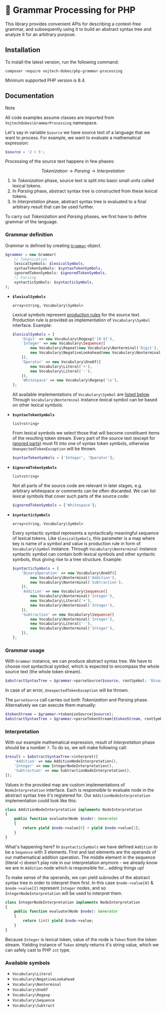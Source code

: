 # 📓 Grammar Processing for PHP

This library provides convenient APIs for describing a context-free grammar, and subsequently using it to build an abstract syntax tree and analyze it for an arbitrary purpose.



## Installation

To install the latest version, run the following command:

```
composer require vojtech-dobes/php-grammar-processing
```

Minimum supported PHP version is 8.4.



## Documentation

> [!NOTE]
> All code examples assume classes are imported from `Vojtechdobes\GrammarProcessing` namespace.

Let's say in variable `$source` we have source text of a language that we want to process. For example, we want to evaluate a mathematical expression:

```php
$source = '2 + 5';
```

Processing of the source text happens in few phases:

$$Tokenization \to Parsing \to Interpretation$$

1. In _Tokenization_ phase, source text is split into basic small units called lexical tokens.
2. In _Parsing_ phase, abstract syntax tree is constructed from these lexical tokens.
3. In _Interpretation_ phase, abstract syntax tree is evaluated to a final arbitrary result that can be used further.

To carry out _Tokenization_ and _Parsing_ phases, we first have to define grammar of the language.



### Grammar definition

Grammar is defined by creating [`Grammar`](../src/GrammarProcessing/Grammar.php) object.

```php
$grammar = new Grammar(
    // Tokenization
    lexicalSymbols: $lexicalSymbols,
    syntaxTokenSymbols: $syntaxTokenSymbols,
    ignoredTokenSymbols: $ignoredTokenSymbols,
    // Parsing
    syntacticSymbols: $syntacticSymbols,
);
```

- **`$lexicalSymbols`**

  ```
  array<string, Vocabulary\Symbol>
  ```

  Lexical symbols represent [production rules](https://en.wikipedia.org/wiki/Production_(computer_science)) for the source text. Production rule is provided as implementation of `Vocabulary\Symbol` interface. Example:

  ```php
  $lexicalSymbols = [
      'Digit' => new Vocabulary\Regexp('[0-9]'),
      'Integer' => new Vocabulary\Sequence([
          new Vocabulary\Repeat(new Vocabulary\Nonterminal('Digit'), min: 1, max: null),
          new Vocabulary\NegativeLookahead(new Vocabulary\Nonterminal('Digit')),
      ]),
      'Operator' => new Vocabulary\OneOf([
          new Vocabulary\Literal('+'),
          new Vocabulary\Literal('-'),
      ]),
      'Whitespace' => new Vocabulary\Regexp('\s'),
  ];
  ```

  All available implementations of `Vocabulary\Symbol` are [listed below](#available-symbols). Through `Vocabulary\Nonterminal` instance lexical symbol can be based on other lexical symbols.

- **`$syntaxTokenSymbols`**

  ```
  list<string>
  ```

  From lexical symbols we select those that will become constituent items of the resulting token stream. Every part of the source text (except for [ignored parts](#ignored-token-symbols)) must fit into one of syntax token symbols, otherwise `UnexpectedTokenException` will be thrown.

  ```php
  $syntaxTokenSymbols = ['Integer', 'Operator'];
  ```

- <a name="ignored-token-symbols"></a>**`$ignoredTokenSymbols`**

  ```
  list<string>
  ```

  Not all parts of the source code are relevant in later stages, e.g. arbitrary whitespace or comments can be often discarded. We can list lexical symbols that cover such parts of the source code:

  ```php
  $ignoredTokenSymbols = ['Whitespace'];
  ```

- **`$syntacticSymbols`**

  ```
  array<string, Vocabulary\Symbol>
  ```

  Every syntactic symbol represents a syntactically meaningful sequence of lexical tokens. Like `$lexicalSymbols`, this parameter is a map where key is name of a symbol and value is production rule in form of `Vocabulary\Symbol` instance. Through `Vocabulary\Nonterminal` instance syntactic symbol can contain both lexical symbols and other syntactic symbols, thus giving rise to a tree structure. Example:

  ```php
  $syntacticSymbols = [
      'BinaryOperation' => new Vocabulary\OneOf([
          new Vocabulary\Nonterminal('Addition'),
          new Vocabulary\Nonterminal('Subtraction'),
      ]),
      'Addition' => new Vocabulary\Sequence([
          new Vocabulary\Nonterminal('Integer'),
          new Vocabulary\Literal('+'),
          new Vocabulary\Nonterminal('Integer'),
      ]),
      'Subtraction' => new Vocabulary\Sequence([
          new Vocabulary\Nonterminal('Integer'),
          new Vocabulary\Literal('-'),
          new Vocabulary\Nonterminal('Integer'),
      ]),
  ];
  ```



### Grammar usage

With `Grammar` instance, we can produce abstract syntax tree. We have to choose root syntactical symbol, which is expected to encompass the whole source text (the whole token stream).

```php
$abstractSyntaxTree = $grammar->parseSource($source, rootSymbol: 'BinaryOperation');
```

In case of an error, `UnexpectedTokenException` will be thrown.

The `parseSource` call carries out both _Tokenization_ and _Parsing_ phase. Alternatively we can execute them manually:

```php
$tokenStream = $grammar->tokenizeSource($source);
$abstractSyntaxTree = $grammar->parseTokenStream($tokenStream, rootSymbol: 'BinaryOperation');
```



### Interpretation

With our example mathematical expression, result of _Interpretation_ phase should be a number `7`. To do so, we will make following call:

```php
$result = $abstractSyntaxTree->interpret([
    'Addition' => new AdditionNodeInterpretation(),
    'Integer' => new IntegerNodeInterpretation(),
    'Subtraction' => new SubtractionNodeInterpretation(),
]);
```

Values in the provided map are custom implementations of `NodeInterpretation` interface. Each is responsible to evaluate node in the abstract syntax tree it's registered for. Our `AdditionNodeInterpretation` implementation could look like this:

```php
class AdditionNodeInterpretation implements NodeInterpretation
{
    public function evaluate(Node $node): Generator
    {
        return yield $node->value[0] + yield $node->value[2];
    }
}
```

What's happening here? In `$syntacticSymbols` we have defined `Addition` to be a `Sequence` with 3 elements. First and last elements are the operands of our mathematical addition operation. The middle element in the sequence (literal `+`) doesn't play role in our interpretation anymore - we already know we are in `Addition` node which is responsible for... adding things up!

To make sense of the operands, we can yield subnodes of the abstract syntax tree in order to interpret them first. In this case `$node->value[0]` & `$node->value[2]` represent `Integer` nodes, and so `IntegerNodeInterpretation` will be used to interpret them.

```php
class IntegerNodeInterpretation implements NodeInterpretation
{
    public function evaluate(Node $node): Generator
    {
        return (int) yield $node->value;
    }
}
```

Because `Integer` is lexical token, value of the node is `Token` from the token stream. Yielding instance of `Token` simply returns it's string value, which we can safely cast to PHP `int` type.



### Available symbols

- `Vocabulary\Literal`
- `Vocabulary\NegativeLookahead`
- `Vocabulary\Nonterminal`
- `Vocabulary\OneOf`
- `Vocabulary\Regexp`
- `Vocabulary\Sequence`
- `Vocabulary\Subtract`
